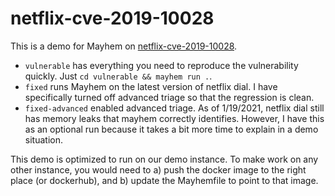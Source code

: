 # netflix-cve-2019-10028

This is a demo for Mayhem on [netflix-cve-2019-10028](https://github.com/ForAllSecure/VulnerabilitiesLab/tree/master/netflix-cve-2019-10028).

  * `vulnerable` has everything you need to reproduce the vulnerability quickly.
    Just `cd vulnerable && mayhem run .`. 
  * `fixed` runs Mayhem on the latest version of netflix dial. I have
    specifically turned off advanced triage so that the regression is clean.
  * `fixed-advanced` enabled advanced triage. As of 1/19/2021, netflix dial
    still has memory leaks that mayhem correctly identifies. However, I have
    this as an optional run because it takes a bit more time to explain in a
    demo situation.
    
This demo is optimized to run on our demo instance. To make work on any other
instance, you would need to a) push the docker image to the right place (or
dockerhub), and b) update the Mayhemfile to point to that image.

